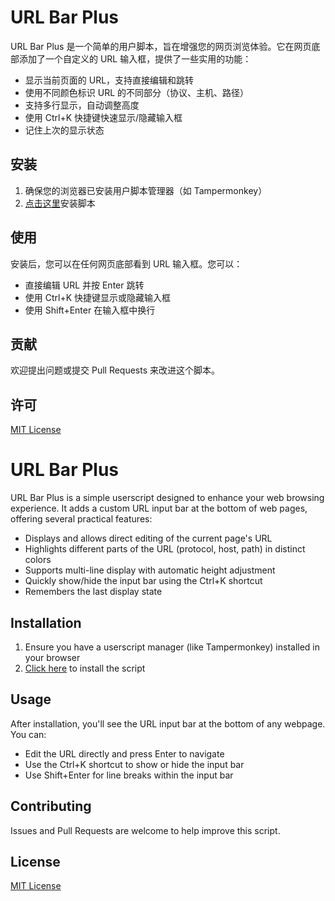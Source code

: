# URL Bar Plus

URL Bar Plus 是一个简单的用户脚本，旨在增强您的网页浏览体验。它在网页底部添加了一个自定义的 URL 输入框，提供了一些实用的功能：

- 显示当前页面的 URL，支持直接编辑和跳转
- 使用不同颜色标识 URL 的不同部分（协议、主机、路径）
- 支持多行显示，自动调整高度
- 使用 Ctrl+K 快捷键快速显示/隐藏输入框
- 记住上次的显示状态

## 安装

1. 确保您的浏览器已安装用户脚本管理器（如 Tampermonkey）
2. [点击这里](https://greasyfork.org/zh-CN/scripts/508990-url-bar-plus-%E4%BC%98%E5%8C%96%E7%9A%84%E8%87%AA%E5%AE%9A%E4%B9%89%E7%BD%91%E5%9D%80%E8%BE%93%E5%85%A5%E6%A1%86)安装脚本

## 使用

安装后，您可以在任何网页底部看到 URL 输入框。您可以：

- 直接编辑 URL 并按 Enter 跳转
- 使用 Ctrl+K 快捷键显示或隐藏输入框
- 使用 Shift+Enter 在输入框中换行

## 贡献

欢迎提出问题或提交 Pull Requests 来改进这个脚本。

## 许可

[MIT License](LICENSE)


# URL Bar Plus

URL Bar Plus is a simple userscript designed to enhance your web browsing experience. It adds a custom URL input bar at the bottom of web pages, offering several practical features:

- Displays and allows direct editing of the current page's URL
- Highlights different parts of the URL (protocol, host, path) in distinct colors
- Supports multi-line display with automatic height adjustment
- Quickly show/hide the input bar using the Ctrl+K shortcut
- Remembers the last display state

## Installation

1. Ensure you have a userscript manager (like Tampermonkey) installed in your browser
2. [Click here](https://greasyfork.org/zh-CN/scripts/508990-url-bar-plus-%E4%BC%98%E5%8C%96%E7%9A%84%E8%87%AA%E5%AE%9A%E4%B9%89%E7%BD%91%E5%9D%80%E8%BE%93%E5%85%A5%E6%A1%86) to install the script

## Usage

After installation, you'll see the URL input bar at the bottom of any webpage. You can:

- Edit the URL directly and press Enter to navigate
- Use the Ctrl+K shortcut to show or hide the input bar
- Use Shift+Enter for line breaks within the input bar

## Contributing

Issues and Pull Requests are welcome to help improve this script.

## License

[MIT License](LICENSE)
